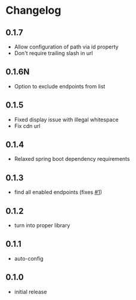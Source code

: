 # Changelog

## 0.1.7
- Allow configuration of path via id property
- Don't require trailing slash in url

## 0.1.6N
- Option to exclude endpoints from list

## 0.1.5
- Fixed display issue with illegal whitespace
- Fix cdn url

## 0.1.4
- Relaxed spring boot dependency requirements

## 0.1.3
- find all enabled endpoints (fixes [#1](https://github.com/lukashinsch/spring-boot-actuator-endpoint-list/issues/1))

## 0.1.2
- turn into proper library

## 0.1.1
- auto-config

## 0.1.0
- initial release